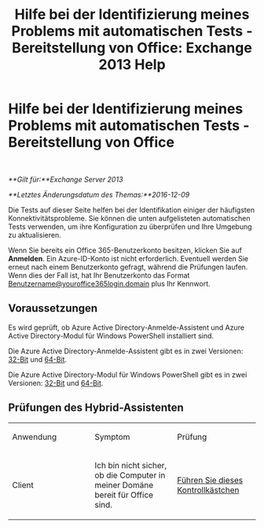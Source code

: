 ﻿---
title: 'Hilfe bei der Identifizierung meines Problems mit automatischen Tests - Bereitstellung von Office: Exchange 2013 Help'
TOCTitle: Hilfe bei der Identifizierung meines Problems mit automatischen Tests - Bereitstellung von Office
ms:assetid: 77d4587c-7fd5-4231-931e-3d6608e622f4
ms:mtpsurl: https://technet.microsoft.com/de-de/library/Dn793978(v=EXCHG.150)
ms:contentKeyID: 62633024
ms.date: 05/22/2018
mtps_version: v=EXCHG.150
ms.translationtype: MT
---

# Hilfe bei der Identifizierung meines Problems mit automatischen Tests - Bereitstellung von Office

 

_**Gilt für:**Exchange Server 2013_

_**Letztes Änderungsdatum des Themas:**2016-12-09_

Die Tests auf dieser Seite helfen bei der Identifikation einiger der häufigsten Konnektivitätsprobleme. Sie können die unten aufgelisteten automatischen Tests verwenden, um ihre Konfiguration zu überprüfen und Ihre Umgebung zu aktualisieren.

Wenn Sie bereits ein Office 365-Benutzerkonto besitzen, klicken Sie auf **Anmelden**. Ein Azure-ID-Konto ist nicht erforderlich. Eventuell werden Sie erneut nach einem Benutzerkonto gefragt, während die Prüfungen laufen. Wenn dies der Fall ist, hat Ihr Benutzerkonto das Format Benutzername@youroffice365login.domain plus Ihr Kennwort.

## Voraussetzungen

Es wird geprüft, ob Azure Active Directory-Anmelde-Assistent und Azure Active Directory-Modul für Windows PowerShell installiert sind.

Die Azure Active Directory-Anmelde-Assistent gibt es in zwei Versionen: [32-Bit](https://go.microsoft.com/fwlink/?linkid=286261) und [64-Bit](https://go.microsoft.com/fwlink/?linkid=286262).

Die Azure Active Directory-Modul für Windows PowerShell gibt es in zwei Versionen: [32-Bit](https://go.microsoft.com/fwlink/?linkid=286258) und [64-Bit](https://go.microsoft.com/fwlink/?linkid=286259).

## Prüfungen des Hybrid-Assistenten


<table>
<colgroup>
<col style="width: 33%" />
<col style="width: 33%" />
<col style="width: 33%" />
</colgroup>
<tbody>
<tr class="odd">
<td><p>Anwendung</p></td>
<td><p>Symptom</p></td>
<td><p>Prüfung</p></td>
</tr>
<tr class="even">
<td><p>Client</p></td>
<td><p>Ich bin nicht sicher, ob die Computer in meiner Domäne bereit für Office sind.</p></td>
<td><p><a href="https://go.microsoft.com/?linkid=9834911">Führen Sie dieses Kontrollkästchen</a></p></td>
</tr>
</tbody>
</table>

